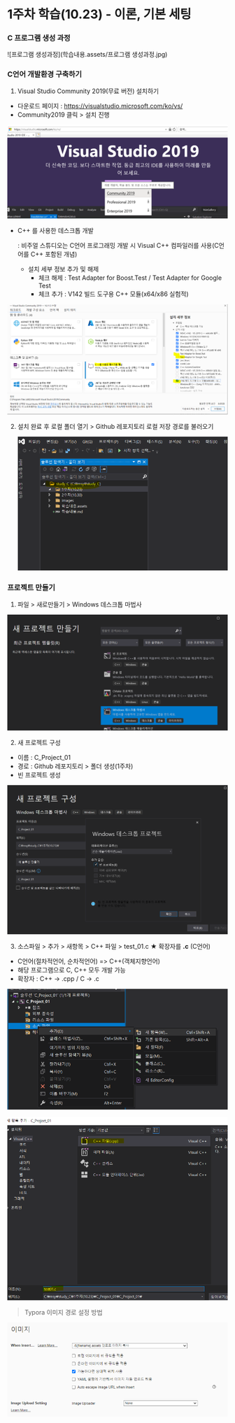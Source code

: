 # 1주차 학습(10.23) - 이론, 기본 세팅



### C 프로그램 생성 과정

![프로그램 생성과정](학습내용.assets/프로그램 생성과정.jpg)

### C언어 개발환경 구축하기

1. Visual Studio Community 2019(무료 버전) 설치하기 

- 다운로드 페이지 : https://visualstudio.microsoft.com/ko/vs/
- Community2019 클릭 > 설치 진행 

![image-20211028231111632](학습내용.assets/image-20211028231111632.png)

* C++ 를 사용한 데스크톱 개발 

  : 비주얼 스튜디오는 C언어 프로그래밍 개발 시 Visual C++ 컴파일러를 사용(C언어를 C++ 포함된 개념)

  * 설치 세부 정보 추가 및 해제  
    - 체크 해제 : Test Adapter for Boost.Test / Test Adapter for Google Test
    - 체크 추가 : V142 빌드 도구용 C++ 모듈(x64/x86 실험적)

![image-20211028231624086](학습내용.assets/image-20211028231624086.png)

2. 설치 완료 후 로컬 폴더 열기 > Github 레포지토리 로컬 저장 경로를 불러오기

   ![image-20211028233158917](학습내용.assets/image-20211028233158917.png)



### 프로젝트 만들기

1. 파일 > 새로만들기 > Windows 데스크톱 마법사

![image-20211028233335103](학습내용.assets/image-20211028233335103.png)

2. 새 프로젝트 구성 

* 이름 : C_Project_01
* 경로 : Github 레포지토리 > 폴더 생성(1주차)
* 빈 프로젝트 생성

![image-20211028233559818](학습내용.assets/image-20211028233559818.png)

3. 소스파일 > 추가 > 새항목 > C++ 파일 >  test_01.c  ★ 확장자를 **.c** (C언어)

- C언어(절차적언어, 순차적언어) => C++(객체지향언어) 
- 해당 프로그램으로 C, C++ 모두 개발 가능
- 확장자 : C++ ->  .cpp /  C -> .c

![image-20211028233936488](학습내용.assets/image-20211028233936488.png)

![image-20211028234021800](학습내용.assets/image-20211028234021800.png)



>  Typora 이미지 경로 설정 방법

![image-20211113102258237](학습내용.assets/image-20211113102258237.png)
